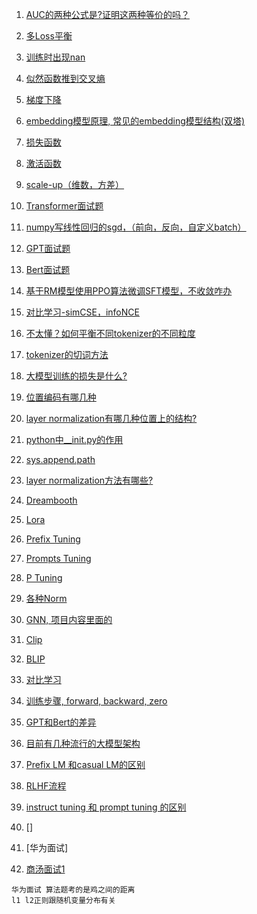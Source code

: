 1. [AUC的两种公式是?证明这两种等价的吗？]()
2. [多Loss平衡](https://github.com/Hlufies/Algorithm_Learning/blob/main/%E9%9D%A2%E7%BB%8F/%E5%A4%9ALoss%E5%B9%B3%E8%A1%A1.md)
3. [训练时出现nan](https://github.com/Hlufies/Algorithm_Learning/blob/main/Blogs/%E8%AE%AD%E7%BB%83%E6%97%B6%E5%80%99%E5%87%BA%E7%8E%B0Nan.md)
4. [似然函数推到交叉熵]()
5. [梯度下降](https://zhuanlan.zhihu.com/p/418345156)
6. [embedding模型原理, 常见的embedding模型结构(双塔)](https://github.com/Hlufies/Algorithm_Learning/blob/main/%E9%9D%A2%E7%BB%8F/embedding%E7%9A%84%E5%8E%9F%E7%90%86.md)
7. [损失函数](https://github.com/Hlufies/Algorithm_Learning/blob/main/%E9%9D%A2%E7%BB%8F/%E6%8D%9F%E5%A4%B1%E5%87%BD%E6%95%B0.md)
8. [激活函数](https://github.com/Hlufies/Algorithm_Learning/blob/main/%E9%9D%A2%E7%BB%8F/%E6%BF%80%E6%B4%BB%E5%87%BD%E6%95%B0.md)
9. [scale-up（维数，方差）](https://github.com/Hlufies/Algorithm_Learning/blob/main/%E9%9D%A2%E7%BB%8F/Transformer_scale.md)
10. [Transformer面试题](https://github.com/Hlufies/Algorithm_Learning/blob/main/%E9%9D%A2%E7%BB%8F/Transformer%E9%9D%A2%E8%AF%95%E9%A2%98.md)
11. [numpy写线性回归的sgd，（前向，反向，自定义batch）](https://github.com/Hlufies/Algorithm_Learning/blob/main/%E9%9D%A2%E7%BB%8F/numpy%E5%86%99%E7%BA%BF%E6%80%A7%E5%9B%9E%E5%BD%92%E7%9A%84sgd(%E5%89%8D%E5%90%91%EF%BC%8C%E5%8F%8D%E5%90%91%EF%BC%8C%E8%87%AA%E5%AE%9A%E4%B9%89batch).md)
12. [GPT面试题](https://github.com/Hlufies/Algorithm_Learning/blob/main/%E9%9D%A2%E7%BB%8F/GPT.md)
13. [Bert面试题](https://github.com/Hlufies/Algorithm_Learning/blob/main/%E9%9D%A2%E7%BB%8F/Bert%E9%9D%A2%E8%AF%95%E9%A2%98.md)
14. [基于RM模型使用PPO算法微调SFT模型，不收敛咋办](https://github.com/Hlufies/Algorithm_Learning/blob/main/%E9%9D%A2%E7%BB%8F/%E5%9F%BA%E4%BA%8ERM%E6%A8%A1%E5%9E%8B%E4%BD%BF%E7%94%A8PPO%E7%AE%97%E6%B3%95%E5%BE%AE%E8%B0%83SFT%E6%A8%A1%E5%9E%8B%EF%BC%8C%E4%B8%8D%E6%94%B6%E6%95%9B%E5%92%8B%E5%8A%9E.md)
15. [对比学习-simCSE，infoNCE]()
16. [不太懂？如何平衡不同tokenizer的不同粒度]()
17. [tokenizer的切词方法](https://github.com/Hlufies/Algorithm_Learning/blob/main/%E9%9D%A2%E7%BB%8F/tokenizer%E7%9A%84%E5%88%87%E8%AF%8D%E6%96%B9%E6%B3%95.md)
18. [大模型训练的损失是什么?](https://github.com/Hlufies/Algorithm_Learning/blob/main/%E9%9D%A2%E7%BB%8F/%E5%A4%A7%E6%A8%A1%E5%9E%8B%E8%AE%AD%E7%BB%83%E7%9A%84%E6%8D%9F%E5%A4%B1%E6%98%AF%E4%BB%80%E4%B9%88.md)
19. [位置编码有哪几种](https://github.com/Hlufies/Algorithm_Learning/blob/main/%E9%9D%A2%E7%BB%8F/%E4%BD%8D%E7%BD%AE%E7%BC%96%E7%A0%81.md)
20. [layer normalization有哪几种位置上的结构?](https://github.com/Hlufies/Algorithm_Learning/blob/main/%E9%9D%A2%E7%BB%8F/layer%20normalization%E6%9C%89%E5%93%AA%E5%87%A0%E7%A7%8D%E4%BD%8D%E7%BD%AE%E4%B8%8A%E7%9A%84%E7%BB%93%E6%9E%84.md)
21. [python中__init.py的作用](https://www.jianshu.com/p/73f7fbf75183)
22. [sys.append.path](https://www.cnblogs.com/hls-code/p/15337302.html)
23. [layer normalization方法有哪些?]()
24. [Dreambooth]()
25. [Lora](https://github.com/Hlufies/Algorithm_Learning/blob/main/%E9%9D%A2%E7%BB%8F/Lora.md)
26. [Prefix Tuning]()
27. [Prompts Tuning]()
28. [P Tuning]()
29. [各种Norm]()
30. [GNN, 项目内容里面的]()
31. [Clip](https://github.com/Hlufies/Algorithm_Learning/blob/main/%E9%9D%A2%E7%BB%8F/CLIP.md)
32. [BLIP]()
33. [对比学习]()
34. [训练步骤, forward, backward, zero]()
35. [GPT和Bert的差异]()
36. [目前有几种流行的大模型架构]()
37. [Prefix LM 和casual LM的区别]()
38. [RLHF流程]()
39. [instruct tuning 和 prompt tuning 的区别]()
  
40. []
41. [华为面试]
42. [商汤面试1](https://github.com/Hlufies/Algorithm_Learning/blob/main/%E9%9D%A2%E7%BB%8F/%E5%95%86%E6%B1%A4%E9%9D%A2%E8%AF%951.md)
```
华为面试 算法题考的是鸡之间的距离
l1 l2正则跟随机变量分布有关
```
